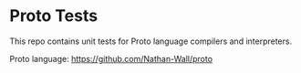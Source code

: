 Proto Tests
===========

This repo contains unit tests for Proto language compilers and interpreters.

Proto language: https://github.com/Nathan-Wall/proto
